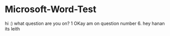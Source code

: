 # Microsoft-Word-Test
hi
:)
what question are you on?
1
OKay  am on question number 6. 
hey hanan its leith

